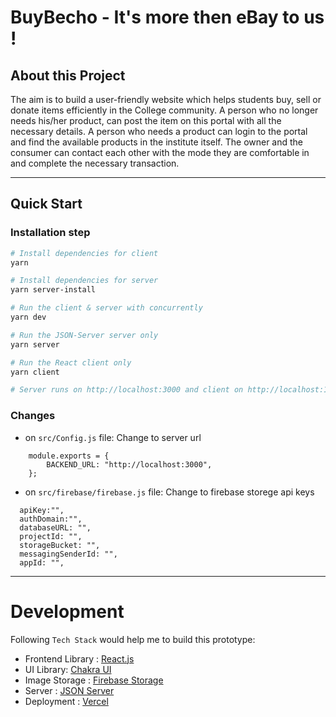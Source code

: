 # BuyBecho - It's more then eBay to us !

## About this Project

The aim is to build a user-friendly website which helps students buy, sell or donate items efficiently in the College community. A person who no longer needs his/her product, can post the item on this portal with all the necessary details. A person who needs a product can login to the portal and find the available products in the institute itself. The owner and the consumer can contact each other with the mode they are comfortable in and complete the necessary transaction.

--------------

## Quick Start

### Installation step
``` bash
# Install dependencies for client
yarn 

# Install dependencies for server
yarn server-install

# Run the client & server with concurrently
yarn dev

# Run the JSON-Server server only
yarn server

# Run the React client only
yarn client

# Server runs on http://localhost:3000 and client on http://localhost:1234
```

### Changes 

- on `src/Config.js` file: Change to server url
```
    module.exports = {
        BACKEND_URL: "http://localhost:3000",
    };
```
- on `src/firebase/firebase.js` file: Change to firebase storege api keys
```
  apiKey:"",
  authDomain:"",
  databaseURL: "",
  projectId: "",
  storageBucket: "",
  messagingSenderId: "",
  appId: "",
```
--------------

# Development

Following `Tech Stack` would help me to build this prototype:
- Frontend Library : [React.js](https://reactjs.org/)
- UI Library: [Chakra UI](https://chakra-ui.com/)
- Image Storage : [Firebase Storage](https://firebase.google.com/docs/storage/web/start)
- Server : [JSON Server](https://www.npmjs.com/package/json-server)
- Deployment : [Vercel](http://vercel.com/)
